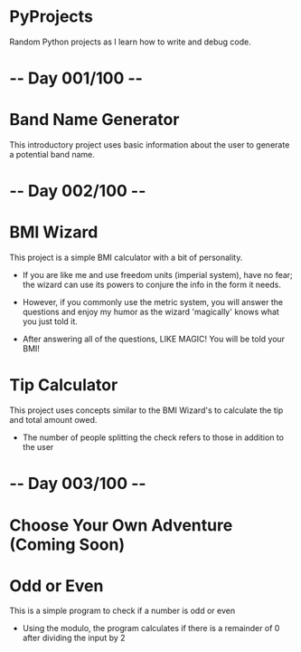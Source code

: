 # PyProjects
Random Python projects as I learn how to write and debug code. 

# -- Day 001/100 --

# Band Name Generator
This introductory project uses basic information about the user to generate a potential band name. 


# -- Day 002/100 --


# BMI Wizard
This project is a simple BMI calculator with a bit of personality.
  - If you are like me and use freedom units (imperial system), have no fear; the wizard can use its powers to conjure the info in the form it needs. 
  - However, if you commonly use the metric system, you will answer the questions and enjoy my humor as the wizard 'magically' knows what you just told it.

  - After answering all of the questions, LIKE MAGIC! You will be told your BMI!

# Tip Calculator
This project uses concepts similar to the BMI Wizard's to calculate the tip and total amount owed. 

- The number of people splitting the check refers to those in addition to the user


# -- Day 003/100 --


# Choose Your Own Adventure (Coming Soon)

# Odd or Even
This is a simple program to check if a number is odd or even
  - Using the modulo, the program calculates if there is a remainder of 0 after dividing the input by 2

  

